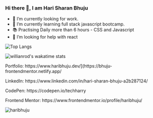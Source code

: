 ### Hi there 👋, I am Hari Sharan Bhuju 



- 🔭 I’m currently looking for work.
- 🌱 I’m currently learning full stack javascript bootcamp.
- 📚 Practising Daily more than 6 hours - CSS and Javascript
- 🤔 I’m looking for help with react 



![Top Langs](https://github-readme-stats.vercel.app/api/top-langs/?username=haribhuju)

![willianrod's wakatime stats](https://github-readme-stats.vercel.app/api/wakatime?username=willianrod)

<p>Portfolio: https://www.haribhuju.dev/](https://bhuju-frontendmentor.netlify.app/</p>
<p>LinkedIn: https://www.linkedin.com/in/hari-sharan-bhuju-a2b287124/</p>
<p>CodePen: https://codepen.io/techharry</p>
<p>Frontend Mentor: https://www.frontendmentor.io/profile/haribhuju/</p>


<span>
  <img
    src="https://komarev.com/ghpvc/?username=haribhuju"
    alt="haribhuju"
  />
 </span>
 


<!--
**haribhuju/haribhuju** is a ✨ _special_ ✨ repository because its `README.md` (this file) appears on your GitHub profile.

Here are some ideas to get you started:


-->
